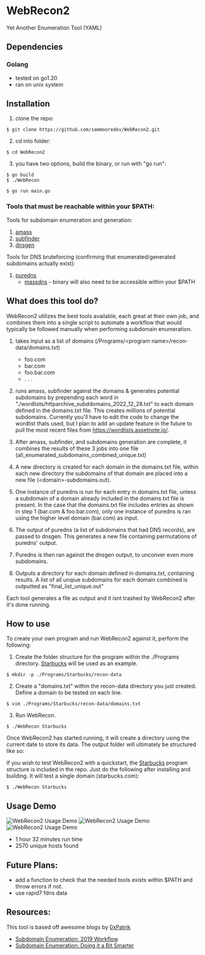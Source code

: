 # WebRecon2

Yet Another Enumeration Tool (YAML)

## Dependencies
### Golang
* tested on go1.20
* ran on unix system

## Installation
1. clone the repo:
```
$ git clone https://github.com/sammooredev/WebRecon2.git
```
2. cd into folder:
```
$ cd WebRecon2
```
3. you have two options, build the binary, or run with "go run":
```
$ go build 
$ ./WebRecon
```
```
$ go run main.go
```

### Tools that must be reachable within your $PATH:

Tools for subdomain enumeration and generation:
1. [amass](https://github.com/OWASP/Amass)
2. [subfinder](https://github.com/projectdiscovery/subfinder)
3. [dnsgen](https://github.com/ProjectAnte/dnsgen)

Tools for DNS bruteforcing (confirming that enumerated/generated subdomains actually exist):
1. [puredns](https://github.com/d3mondev/puredns)
    * [massdns](https://github.com/blechschmidt/massdns) - binary will also need to be accessible within your $PATH


## What does this tool do?
WebRecon2 utilizes the best tools available, each great at their own job, and combines them into a single script to automate a workflow that would typically be followed manually when performing subdomain enumeration. 

1. takes input as a list of domains (/Programs/\<program name>/recon-data/domains.txt)
    * foo.com 
    * bar.com
    * foo.bar.com
    * . . .
    
2. runs amass, subfinder against the domains & generates potential subdomains by prepending each word in "./wordlists/httparchive_subddomains_2022_12_28.txt" to each domain defined in the domains.txt file. This creates millions of potential subdomains. Currently you'll have to edit the code to change the wordlist thats used, but I plan to add an update feature in the future to pull the most recent files from https://wordlists.assetnote.io/. 

3. After amass, subfinder, and subdomains generation are complete, it combines the results of these 3 jobs into one file (all_enumerated_subdomains_combined_unique.txt)

4. A new directory is created for each domain in the domains.txt file, within each new directory the subdomains of that domain are placed into a new file (\<domain>-subdomains.out). 

4. One instance of puredns is run for each entry in domains.txt file, unless a subdomain of a domain already included in the domains.txt file is present. In the case that the domains.txt file includes entries as shown in step 1 (bar.com & foo.bar.com), only one instance of puredns is ran using the higher level domain (bar.com) as input. 

5. The output of puredns (a list of subdomains that had DNS records), are passed to dnsgen. This generates a new file containing permutations of puredns' output.

6. Puredns is then ran against the dnsgen output, to unconver even more subdomains.

7. Outputs a directory for each domain defined in domains.txt, containing results. A list of all unqiue subdomains for each domain combined is outputted as "final_list_unique.out"

Each tool generates a file as output and it isnt trashed by WebRecon2 after it's done running. 

## How to use

To create your own program and run WebRecon2 against it, perform the following:

1. Create the folder structure for the program within the ./Programs directory. [Starbucks](https://hackerone.com/starbucks?type=team) will be used as an example.
```
$ mkdir -p ./Programs/Starbucks/recon-data
```
2. Create a "domains.txt" within the recon-data directory you just created. Define a domain to be tested on each line.
```
$ vim ./Programs/Starbucks/recon-data/domains.txt
```  
3. Run WebRecon.
```
$ ./WebRecon Starbucks
```  
Once WebRecon2 has started running, it will create a directory using the current date to store its data.
The output folder will ultimately be structured like so:


If you wish to test WebRecon2 with a quickstart, the [Starbucks](https://hackerone.com/starbucks?type=team) program structure is included in the repo. Just do the following after installing and building. It will test a single domain (starbucks.com):
```
$ ./WebRecon Starbucks
``` 
## Usage Demo

![WebRecon2 Usage Demo](https://blogger.googleusercontent.com/img/b/R29vZ2xl/AVvXsEhGVYfrFaMoriqQGmMoFgEUEA9_-lsP2CMUfJmRyk7vEVL-9HIIJPBI2eaegMmHsCR5QFXvVOCtssOewwYH8yCmu7l-qA2Nf0e6xyluoOQzMygftsqrK02qGK6Yln7uD3BD1yac4nHu8VutxcuYaRywzB5vWrSopjEZbGB4ik-sbFD4UW5AtSBlTg/s800/webrecon-demo.gif " WebRecon2 Usage Demo") 
![WebRecon2 Usage Demo](https://blogger.googleusercontent.com/img/b/R29vZ2xl/AVvXsEjA8d-rDQc0d9_XDVfYEmAVnI8ARucBVNaVV1OTlcYJzmoV53WO1urT4uegzwXPY_rS4ZP-V6J-OaDbBGOVL8bxsXAfQf-FgQMpN6-BH3Y4cCM6VYPTAXCXwToJexcBmWi8pz4nENwGz26QoKGhwM1-XBxj09ysz4tMfNXNozTRhGDCkLdWnveMXg/w615-h225/1.png "WebRecon2 Usage Demo")
![WebRecon2 Usage Demo](https://blogger.googleusercontent.com/img/b/R29vZ2xl/AVvXsEgNvlfu8o_fWNE9VlIKP_BA0cX0QRK0Z5AjTSylQOwyFgeXF__4kQ_7GfIKk7rvuMdDydtlXwyuihdYe5b6uHkFLkREev28VTUC9uoYIZoZmhD7w3cQytI1xHW-Vv-GobIR0Oo_2eIMHSpimSkjth7nRYuNpYr8l6AeOD-iBQWYZiiKVXRNkBtGCQ/w599-h47/2.png "WebRecon2 Usage Demo")
* 1 hour 32 minutes run time
* 2570 unique hosts found

## Future Plans:
* add a function to check that the needed tools exists within $PATH and throw errors if not.
* use rapid7 fdns data 

## Resources: 

This tool is based off awesome blogs by [0xPatrik](https://twitter.com/0xpatrik?lang=en)
* [Subdomain Enumeration: 2019 Workflow](https://0xpatrik.com/subdomain-enumeration-2019/)
* [Subdomain Enumeration: Doing it a Bit Smarter](https://0xpatrik.com/subdomain-enumeration-smarter/)
